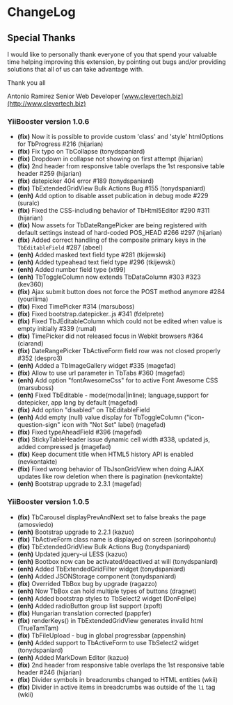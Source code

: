 # ChangeLog
## Special Thanks
I would like to personally thank everyone of you that spend your valuable time helping improving this extension, by pointing out bugs and/or providing solutions that all of us can take advantage with.

Thank you all

Antonio Ramirez
Senior Web Developer
[www.clevertech.biz](http://www.clevertech.biz)

### YiiBooster version 1.0.6
- **(fix)** Now it is possible to provide custom 'class' and 'style' htmlOptions for TbProgress #216 (hijarian)
- **(fix)** Fix typo on TbCollapse (tonydspaniard)
- **(fix)** Dropdown in collapse not showing on first attempt (hijarian)
- **(fix)** 2nd header from responsive table overlaps the 1st responsive table header #259 (hijarian)
- **(fix)** datepicker 404 error #189 (tonydspaniard)
- **(fix)** TbExtendedGridView Bulk Actions Bug #155 (tonydspaniard)
- **(enh)** Add option to disable asset publication in debug mode #229 (suralc)
- **(fix)** Fixed the CSS-including behavior of TbHtml5Editor #290 #311 (hijarian)
- **(fix)** Now assets for TbDateRangePicker are being registered with default settings instead of hard-coded POS_HEAD #266 #297 (hijarian)
- **(fix)** Added correct handling of the composite primary keys in the `TbEditableField` #287 (abeel)
- **(enh)** Added masked text field type #281 (tkijewski)
- **(enh)** Added typeahead text field type #296 (tkijewski)
- **(enh)** Added number field type (xt99)
- **(enh)** TbToggleColumn now extends TbDataColumn #303 #323 (kev360)
- **(fix)** Ajax submit button does not force the POST method anymore #284 (yourilima)
- **(fix)** Fixed TimePicker #314 (marsuboss)
- **(fix)** Fixed bootstrap.datepicker.<lang>.js #341 (fdelprete)
- **(fix)** Fixed TbJEditableColumn which could not be edited when value is empty initially #339 (rumal)
- **(fix)** TimePicker did not released focus in Webkit browsers #364 (ciarand)
- **(fix)** DateRangePicker TbActiveForm field row was not closed properly #352 (despro3)
- **(enh)** Added a TbImageGallery widget #335 (magefad)
- **(fix)** Allow to use url parameter in TbTabs #360 (magefad)
- **(enh)** Add option "fontAwesomeCss" for to active Font Awesome CSS (marsuboss)
- **(enh)** Fixed TbEditable - mode(modal|inline); language,support for datepicker, app lang by default (magefad)
- **(fix)** Add option "disabled" on TbEditableField
- **(enh)** Add empty (null) value display for TbToggleColumn ("icon-question-sign" icon with "Not Set" label) (magefad)
- **(fix)** Fixed typeAheadField #396 (magefad)
- **(fix)** StickyTableHeader issue dynamic cell width #338, updated js, added compressed js (magefad)
- **(fix)** Keep document title when HTML5 history API is enabled (nevkontakte)
- **(fix)** Fixed wrong behavior of TbJsonGridView when doing AJAX updates like row deletion when there is pagination (nevkontakte)
- **(enh)** Bootstrap upgrade to 2.3.1 (magefad)


### YiiBooster version 1.0.5

- **(fix)** TbCarousel displayPrevAndNext set to false breaks the page (amosviedo)
- **(enh)** Bootstrap upgrade to 2.2.1 (kazuo)
- **(fix)** TbActiveForm class name is displayed on screen (sorinpohontu)
- **(fix)** TbExtendedGridView Bulk Actions Bug (tonydspaniard)
- **(enh)** Updated jquery-ui LESS (kazuo)
- **(enh)** Bootbox now can be activated/deactived at will (tonydspaniard)
- **(enh)** Added TbExtendedGridFilter widget (tonydspaniard)
- **(enh)** Added JSONStorage component (tonydspaniard)
- **(fix)** Overrided TbBox bug by upgrade (ragazzo)
- **(enh)** Now TbBox can hold multiple types of buttons (dragnet)
- **(enh)** Added bootstrap styles to TbSelect2 widget (DonFelipe)
- **(enh)** Added radioButton group list support (xpoft)
- **(fix)** Hungarian translation corrected (pappfer)
- **(fix)** renderKeys() in TbExtendedGridView generates invalid html (TrueTamTam)
- **(fix)** TbFileUpload - bug in global progressbar (appenshin)
- **(enh)** Added support to TbActiveForm to use TbSelect2 widget (tonydspaniard)
- **(enh)** Added MarkDown Editor (kazuo)
- **(fix)** 2nd header from responsive table overlaps the 1st responsive table header #246 (hijarian)
- **(fix)** Divider symbols in breadcrumbs changed to HTML entities (wkii)
- **(fix)** Divider in active items in breadcrumbs was outside of the `li` tag (wkii)
